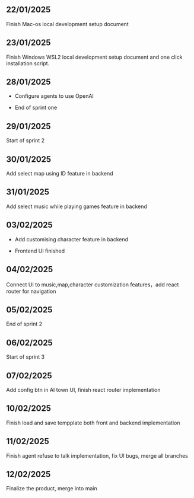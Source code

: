 ## 22/01/2025
Finish Mac-os local development setup document

## 23/01/2025
Finish Windows WSL2 local development setup document and one click installation script.

## 28/01/2025
- Configure agents to use OpenAI

- End of sprint one

## 29/01/2025
Start of sprint 2

## 30/01/2025
Add select map using ID feature in backend

## 31/01/2025
Add select music while playing games feature in backend

## 03/02/2025
- Add customising character feature in backend

- Frontend UI finished

## 04/02/2025
Connect UI to music,map,character customization features，add react router for navigation

## 05/02/2025
End of sprint 2

## 06/02/2025
Start of sprint 3

## 07/02/2025
Add config btn in AI town UI, finish react router implementation

## 10/02/2025
Finish load and save tempplate both front and backend implementation

## 11/02/2025
Finish agent refuse to talk implementation, fix UI bugs, merge all branches

## 12/02/2025
Finalize the product, merge into main